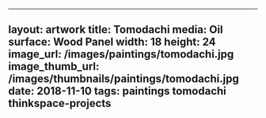 
---
layout: artwork
title: Tomodachi
media: Oil
surface: Wood Panel
width: 18
height: 24
image_url: /images/paintings/tomodachi.jpg
image_thumb_url: /images/thumbnails/paintings/tomodachi.jpg
date:   2018-11-10
tags: paintings tomodachi thinkspace-projects
---
